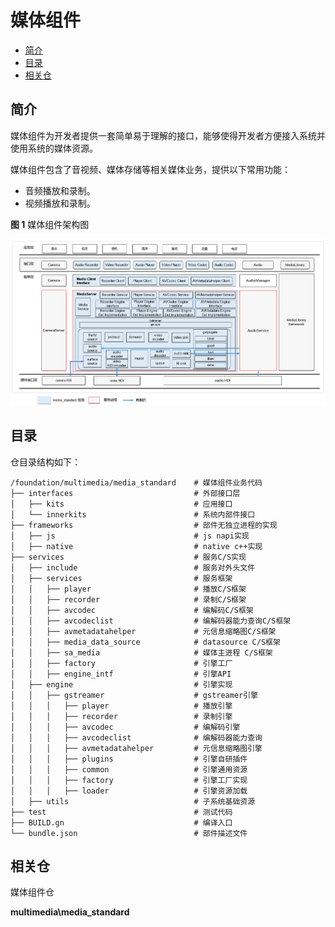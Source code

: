 # 媒体组件<a name="ZH-CN_TOPIC_0000001147574647"></a>

-   [简介](#section1158716411637)
-   [目录](#section161941989596)
-   [相关仓](#section1533973044317)

## 简介<a name="section1158716411637"></a>

媒体组件为开发者提供一套简单易于理解的接口，能够使得开发者方便接入系统并使用系统的媒体资源。

媒体组件包含了音视频、媒体存储等相关媒体业务，提供以下常用功能：

-   音频播放和录制。
-   视频播放和录制。

**图 1**  媒体组件架构图<a name="fig99659301300"></a>  


![](figures/zh-cn_image_0000001105973932.png)

## 目录<a name="section161941989596"></a>

仓目录结构如下：

```
/foundation/multimedia/media_standard    # 媒体组件业务代码
├── interfaces                           # 外部接口层
│   ├── kits                             # 应用接口
│   └── innerkits                        # 系统内部件接口
├── frameworks                           # 部件无独立进程的实现
│   ├── js                               # js napi实现
│   ├── native                           # native c++实现
├── services                             # 服务C/S实现
│   ├── include                          # 服务对外头文件
│   ├── services                         # 服务框架
│   │   ├── player                       # 播放C/S框架
│   │   ├── recorder                     # 录制C/S框架
│   │   ├── avcodec                      # 编解码C/S框架
│   │   ├── avcodeclist                  # 编解码器能力查询C/S框架
│   │   ├── avmetadatahelper             # 元信息缩略图C/S框架
│   │   ├── media_data_source            # datasource C/S框架
│   │   ├── sa_media                     # 媒体主进程 C/S框架
│   │   ├── factory                      # 引擎工厂
│   │   ├── engine_intf                  # 引擎API
│   ├── engine                           # 引擎实现
│   │   ├── gstreamer                    # gstreamer引擎
│   │   │   ├── player                   # 播放引擎
│   │   │   ├── recorder                 # 录制引擎
│   │   │   ├── avcodec                  # 编解码引擎
│   │   │   ├── avcodeclist              # 编解码器能力查询
│   │   │   ├── avmetadatahelper         # 元信息缩略图引擎
│   │   │   ├── plugins                  # 引擎自研插件
│   │   │   ├── common                   # 引擎通用资源
│   │   │   ├── factory                  # 引擎工厂实现
│   │   │   ├── loader                   # 引擎资源加载
│   ├── utils                            # 子系统基础资源
├── test                                 # 测试代码
├── BUILD.gn                             # 编译入口
└── bundle.json                          # 部件描述文件
```

## 相关仓<a name="section1533973044317"></a>

媒体组件仓

**multimedia\media_standard**

